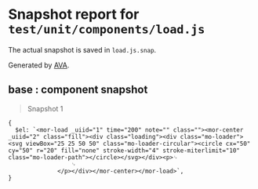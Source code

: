 # Snapshot report for `test/unit/components/load.js`

The actual snapshot is saved in `load.js.snap`.

Generated by [AVA](https://ava.li).

## base : component snapshot

> Snapshot 1

    {
      $el: `<mor-load _uiid="1" time="200" note="" class=""><mor-center _uiid="2" class="fill"><div class="loading"><div class="mo-loader"><svg viewBox="25 25 50 50" class="mo-loader-circular"><circle cx="50" cy="50" r="20" fill="none" stroke-width="4" stroke-miterlimit="10" class="mo-loader-path"></circle></svg></div><p>␊
                      ␊
                  </p></div></mor-center></mor-load>`,
    }
